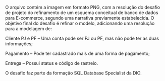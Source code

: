 O arquivo contém a imagem em formato PNG, com a resolução do desafio de projeto do refinamento de um esquema conceitual de banco de dados para E-commerce, segundo uma narrativa previamente estabelecida. O objetivo final do desafio é refinar o modelo, adicionando uma resolução para a modelagem de:

Cliente PJ e PF – Uma conta pode ser PJ ou PF, mas não pode ter as duas informações;

Pagamento – Pode ter cadastrado mais de uma forma de pagamento;

Entrega – Possui status e código de rastreio.

O desafio faz parte da formação SQL Database Specialist da DIO.
